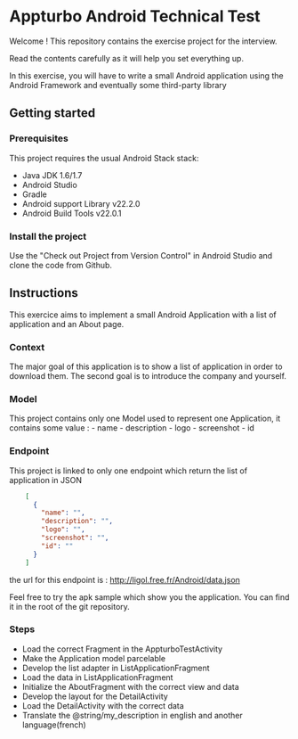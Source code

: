 # Appturbo Android Technical Test

Welcome ! This repository contains the exercise project for the interview.

Read the contents carefully as it will help you set everything up.

In this exercise, you will have to write a small Android application using the Android Framework and eventually some third-party library

## Getting started

### Prerequisites

This project requires the usual Android Stack stack:

- Java JDK 1.6/1.7
- Android Studio
- Gradle
- Android support Library v22.2.0
- Android Build Tools v22.0.1

### Install the project

Use the "Check out Project from Version Control" in Android Studio and clone the code from Github.

## Instructions

This exercice aims to implement a small Android Application with a list of application and an About page.

### Context

The major goal of this application is to show a list of application in order to download them.
The second goal is to introduce the company and yourself.

### Model

This project contains only one Model used to represent one Application, it contains some value :
    - name
    - description
    - logo
    - screenshot
    - id

### Endpoint

This project is linked to only one endpoint which return the list of application in JSON
```json
    [
      {
        "name": "",
        "description": "",
        "logo": "",
        "screenshot": "",
        "id": ""
      }
    ]
```

the url for this endpoint is : http://ligol.free.fr/Android/data.json

Feel free to try the apk sample which show you the application. You can find it in the root of the git repository.

### Steps

- Load the correct Fragment in the AppturboTestActivity
- Make the Application model parcelable
- Develop the list adapter in ListApplicationFragment
- Load the data in ListApplicationFragment
- Initialize the AboutFragment with the correct view and data
- Develop the layout for the DetailActivity
- Load the DetailActivity with the correct data
- Translate the @string/my_description in english and another language(french)
